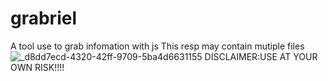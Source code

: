 # grabriel
A tool use to grab infomation with js
This resp may contain mutiple files 
![_d8dd7ecd-4320-42ff-9709-5ba4d6631155](https://github.com/seandadonntech/grabriel/assets/72393350/3a2d91c5-268c-4de1-a1b2-3dde6bbf8a47)
DISCLAIMER:USE AT YOUR OWN RISK!!!!
